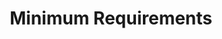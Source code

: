 ---
categories: ["Masterstroke"]
tags: ["docs"] 
title: "Minimum Requirements"
linkTitle: "Minimum Requirements"
weight: 1
description: >
  Words
---